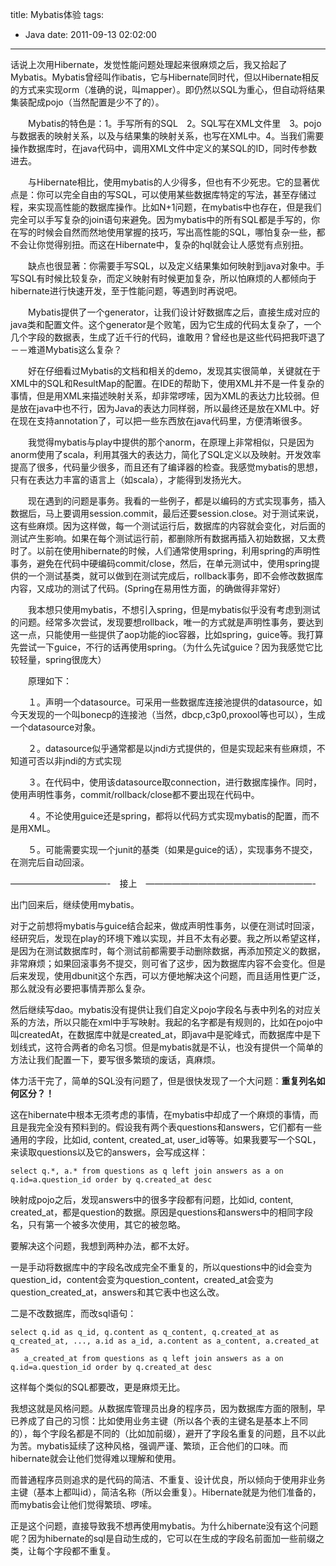 title: Mybatis体验
tags:
  - Java
date: 2011-09-13 02:02:00
---

话说上次用Hibernate，发觉性能问题处理起来很麻烦之后，我又拾起了Mybatis。Mybatis曾经叫作ibatis，它与Hibernate同时代，但以Hibernate相反的方式来实现orm（准确的说，叫mapper）。即仍然以SQL为重心，但自动将结果集装配成pojo（当然配置是少不了的）。

　　Mybatis的特色是：1。手写所有的SQL　2。SQL写在XML文件里　3。pojo与数据表的映射关系，以及与结果集的映射关系，也写在XML中。4。当我们需要操作数据库时，在java代码中，调用XML文件中定义的某SQL的ID，同时传参数进去。

 <span id="more-114"></span>
<p>　　与Hibernate相比，使用mybatis的人少得多，但也有不少死忠。它的显著优点是：你可以完全自由的写SQL，可以使用某些数据库特定的写法，甚至存储过程，来实现高性能的数据库操作。比如N+1问题，在mybatis中也存在，但是我们完全可以手写复杂的join语句来避免。因为mybatis中的所有SQL都是手写的，你在写的时候会自然而然地使用掌握的技巧，写出高性能的SQL，哪怕复杂一些，都不会让你觉得别扭。而这在Hibernate中，复杂的hql就会让人感觉有点别扭。

　　缺点也很显著：你需要手写SQL，以及定义结果集如何映射到java对象中。手写SQL有时候比较复杂，而定义映射有时候更加复杂，所以怕麻烦的人都倾向于hibernate进行快速开发，至于性能问题，等遇到时再说吧。

　　Mybatis提供了一个generator，让我们设计好数据库之后，直接生成对应的java类和配置文件。这个generator是个败笔，因为它生成的代码太复杂了，一个几个字段的数据表，生成了近千行的代码，谁敢用？曾经也是这些代码把我吓退了－－难道Mybatis这么复杂？

　　好在仔细看过Mybatis的文档和相关的demo，发现其实很简单，关键就在于XML中的SQL和ResultMap的配置。在IDE的帮助下，使用XML并不是一件复杂的事情，但是用XML来描述映射关系，却非常啰嗦，因为XML的表达力比较弱。但是放在java中也不行，因为Java的表达力同样弱，所以最终还是放在XML中。好在现在支持annotation了，可以把一些东西放在java代码里，方便清晰很多。

　　我觉得mybatis与play中提供的那个anorm，在原理上非常相似，只是因为anorm使用了scala，利用其强大的表达力，简化了SQL定义以及映射。开发效率提高了很多，代码量少很多，而且还有了编译器的检查。我感觉mybatis的思想，只有在表达力丰富的语言上（如scala），才能得到发扬光大。

　　现在遇到的问题是事务。我看的一些例子，都是以编码的方式实现事务，插入数据后，马上要调用session.commit，最后还要session.close。对于测试来说，这有些麻烦。因为这样做，每一个测试运行后，数据库的内容就会变化，对后面的测试产生影响。如果在每个测试运行前，都删除所有数据再插入初始数据，又太费时了。以前在使用hibernate的时候，人们通常使用spring，利用spring的声明性事务，避免在代码中硬编码commit/close，然后，在单元测试中，使用spring提供的一个测试基类，就可以做到在测试完成后，rollback事务，即不会修改数据库内容，又成功的测试了代码。(Spring在易用性方面，的确做得非常好）

　　我本想只使用mybatis，不想引入spring，但是mybatis似乎没有考虑到测试的问题。经常多次尝试，发现要想rollback，唯一的方式就是声明性事务，要达到这一点，只能使用一些提供了aop功能的ioc容器，比如spring，guice等。我打算先尝试一下guice，不行的话再使用spring。（为什么先试guice？因为我感觉它比较轻量，spring很庞大）

　　原理如下：

　　１。声明一个datasource。可采用一些数据库连接池提供的datasource，如今天发现的一个叫bonecp的连接池（当然，dbcp,c3p0,proxool等也可以），生成一个datasource对象。

　　２。datasource似乎通常都是以jndi方式提供的，但是实现起来有些麻烦，不知道可否以非jndi的方式实现

　　３。在代码中，使用该datasource取connection，进行数据库操作。同时，使用声明性事务，commit/rollback/close都不要出现在代码中。

　　４。不论使用guice还是spring，都将以代码方式实现mybatis的配置，而不是用XML。

　　５。可能需要实现一个junit的基类（如果是guice的话），实现事务不提交，在测完后自动回滚。

&#8212;&#8212;&#8212;&#8212;&#8212;&#8212;&#8212;&#8212;&#8212;&#8212;&#8212;-　接上　&#8212;&#8212;&#8212;&#8212;&#8212;&#8212;&#8212;&#8212;&#8212;&#8212;&#8212;&#8212;&#8212;&#8212;&#8212;&#8212;&#8212;&#8212;&#8212;-

出门回来后，继续使用mybatis。

对于之前想将mybatis与guice结合起来，做成声明性事务，以便在测试时回滚，经研究后，发现在play的环境下难以实现，并且不太有必要。我之所以希望这样，是因为在测试数据库时，每个测试前都需要手动删除数据，再添加预定义的数据，非常麻烦；如果回滚事务不提交，则可省了这步，因为数据库内容不会变化。但是后来发现，使用dbunit这个东西，可以方便地解决这个问题，而且适用性更广泛，那么就没有必要把事情弄那么复杂。

然后继续写dao。mybatis没有提供让我们自定义pojo字段名与表中列名的对应关系的方法，所以只能在xml中手写映射。我起的名字都是有规则的，比如在pojo中叫createdAt，在数据库中就是created_at，即java中是驼峰式，而数据库中是下划线式，这符合两者的命名习惯。但是mybatis就是不认，也没有提供一个简单的方法让我们配置一下，要写很多繁琐的废话，真麻烦。

体力活干完了，简单的SQL没有问题了，但是很快发现了一个大问题：**重复列名如何区分？！**

这在hibernate中根本无须考虑的事情，在mybatis中却成了一个麻烦的事情，而且是我完全没有预料到的。假设我有两个表questions和answers，它们都有一些通用的字段，比如id, content, created_at, user_id等等。如果我要写一个SQL，来读取questions以及它的answers，会写成这样：

```
select q.*, a.* from questions as q left join answers as a on q.id=a.question_id order by q.created_at desc
```

映射成pojo之后，发现answers中的很多字段都有问题，比如id, content, created_at，都是question的数据。原因是questions和answers中的相同字段名，只有第一个被多次使用，其它的被忽略。

要解决这个问题，我想到两种办法，都不太好。

一是手动将数据库中的字段名改成完全不重复的，所以questions中的id会变为question_id，content会变为question_content，created_at会变为question_created_at，answers和其它表中也这么改。

二是不改数据库，而改sql语句：

```
select q.id as q_id, q.content as q_content, q.created_at as q_created_at, ..., a.id as a_id, a.content as a_content, a.created_at as
   a_created_at from questions as q left join answers as a on q.id=a.question_id order by q.created_at desc
```

这样每个类似的SQL都要改，更是麻烦无比。

我想这就是风格问题。从数据库管理员出身的程序员，因为数据库方面的限制，早已养成了自己的习惯：比如使用业务主键（所以各个表的主键名是基本上不同的），每个字段名都是不同的（比如加前缀），避开了字段名重复的问题，且不以此为苦。mybatis延续了这种风格，强调严谨、繁琐，正合他们的口味。而hibernate就会让他们觉得难以理解和使用。

而普通程序员则追求的是代码的简洁、不重复、设计优良，所以倾向于使用非业务主键（基本上都叫id），简洁名称（所以会重复）。Hibernate就是为他们准备的，而mybatis会让他们觉得繁琐、啰嗦。

正是这个问题，直接导致我不想再使用mybatis。为什么hibernate没有这个问题呢？因为hibernate的sql是自动生成的，它可以在生成的字段名前面加一些前缀之类，让每个字段都不重复。